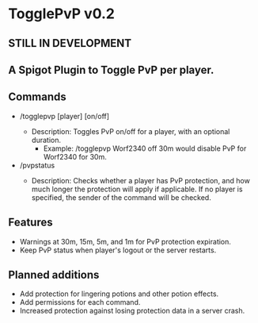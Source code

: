 # TogglePvP v0.2
## STILL IN DEVELOPMENT
## A Spigot Plugin to Toggle PvP per player. 

## Commands
* /togglepvp [player] [on/off] <duration>
  - Description: Toggles PvP on/off for a player, with an optional duration.
    * Example: /togglepvp Worf2340 off 30m would disable PvP for Worf2340 for 30m.
* /pvpstatus <player>
  - Description: Checks whether a player has PvP protection, and how much longer the protection will apply if applicable. If no player is specified, the sender of the command will be checked. 
 
## Features 
* Warnings at 30m, 15m, 5m, and 1m for PvP protection expiration.
* Keep PvP status when player's logout or the server restarts.
  
## Planned additions
* Add protection for lingering potions and other potion effects.
* Add permissions for each command.
* Increased protection against losing protection data in a server crash.

